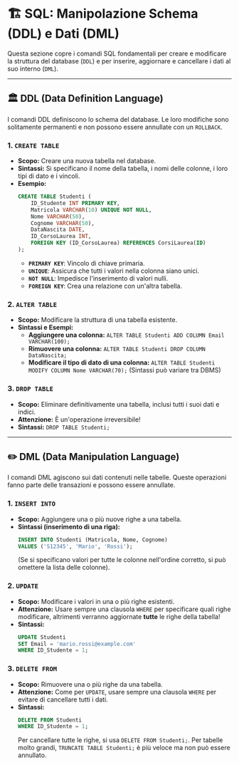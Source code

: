 # 🏗️ SQL: Manipolazione Schema (DDL) e Dati (DML)

Questa sezione copre i comandi SQL fondamentali per creare e modificare la struttura del database (`DDL`) e per inserire, aggiornare e cancellare i dati al suo interno (`DML`).

---

## 🏛️ DDL (Data Definition Language)

I comandi DDL definiscono lo schema del database. Le loro modifiche sono solitamente permanenti e non possono essere annullate con un `ROLLBACK`.

### 1. `CREATE TABLE`
*   **Scopo:** Creare una nuova tabella nel database.
*   **Sintassi:** Si specificano il nome della tabella, i nomi delle colonne, i loro tipi di dato e i vincoli.
*   **Esempio:**
    ```sql
    CREATE TABLE Studenti (
        ID_Studente INT PRIMARY KEY,
        Matricola VARCHAR(10) UNIQUE NOT NULL,
        Nome VARCHAR(50),
        Cognome VARCHAR(50),
        DataNascita DATE,
        ID_CorsoLaurea INT,
        FOREIGN KEY (ID_CorsoLaurea) REFERENCES CorsiLaurea(ID)
    );
    ```
    *   **`PRIMARY KEY`**: Vincolo di chiave primaria.
    *   **`UNIQUE`**: Assicura che tutti i valori nella colonna siano unici.
    *   **`NOT NULL`**: Impedisce l'inserimento di valori nulli.
    *   **`FOREIGN KEY`**: Crea una relazione con un'altra tabella.

### 2. `ALTER TABLE`
*   **Scopo:** Modificare la struttura di una tabella esistente.
*   **Sintassi e Esempi:**
    *   **Aggiungere una colonna:**
        `ALTER TABLE Studenti ADD COLUMN Email VARCHAR(100);`
    *   **Rimuovere una colonna:**
        `ALTER TABLE Studenti DROP COLUMN DataNascita;`
    *   **Modificare il tipo di dato di una colonna:**
        `ALTER TABLE Studenti MODIFY COLUMN Nome VARCHAR(70);` (Sintassi può variare tra DBMS)

### 3. `DROP TABLE`
*   **Scopo:** Eliminare definitivamente una tabella, inclusi tutti i suoi dati e indici.
*   **Attenzione:** È un'operazione irreversibile!
*   **Sintassi:**
    `DROP TABLE Studenti;`

---

## ✏️ DML (Data Manipulation Language)

I comandi DML agiscono sui dati contenuti nelle tabelle. Queste operazioni fanno parte delle transazioni e possono essere annullate.

### 1. `INSERT INTO`
*   **Scopo:** Aggiungere una o più nuove righe a una tabella.
*   **Sintassi (inserimento di una riga):**
    ```sql
    INSERT INTO Studenti (Matricola, Nome, Cognome)
    VALUES ('S12345', 'Mario', 'Rossi');
    ```
    (Se si specificano valori per tutte le colonne nell'ordine corretto, si può omettere la lista delle colonne).

### 2. `UPDATE`
*   **Scopo:** Modificare i valori in una o più righe esistenti.
*   **Attenzione:** Usare sempre una clausola `WHERE` per specificare quali righe modificare, altrimenti verranno aggiornate **tutte** le righe della tabella!
*   **Sintassi:**
    ```sql
    UPDATE Studenti
    SET Email = 'mario.rossi@example.com'
    WHERE ID_Studente = 1;
    ```

### 3. `DELETE FROM`
*   **Scopo:** Rimuovere una o più righe da una tabella.
*   **Attenzione:** Come per `UPDATE`, usare sempre una clausola `WHERE` per evitare di cancellare tutti i dati.
*   **Sintassi:**
    ```sql
    DELETE FROM Studenti
    WHERE ID_Studente = 1;
    ```
    Per cancellare tutte le righe, si usa `DELETE FROM Studenti;`. Per tabelle molto grandi, `TRUNCATE TABLE Studenti;` è più veloce ma non può essere annullato.

